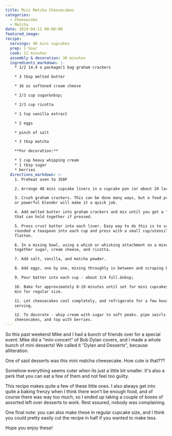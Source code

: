 ```yaml
---
title: Mini Matcha Cheesecakes
categories:
  - Cheesecake
  - Matcha
date: 2019-04-11 00:00:00
featured_image:
recipe:
  servings: 48 mini cupcakes
  prep: 1 hour
  cook: 12 minutes
  assembly & decoration: 30 minutes
  ingredients_markdown: |-
    * 1/2 14.4 o package/1 bag graham crackers

    * 3 tbsp melted butter

    * 16 oz softened cream cheese

    * 2/3 cup sugar&nbsp;

    * 2/3 cup ricotta

    * 1 tsp vanilla extract

    * 2 eggs

    * pinch of salt

    * 3 tbsp matcha

    **For decoration:**

    * 1 cup heavy whipping cream
    * 1 tbsp sugar
    * berries
  directions_markdown: >-
    1. Preheat oven to 350F

    2. Arrange 48 mini cupcake liners in a cupcake pan (or about 20 large ones)

    3. Crush graham crackers. This can be done many ways, but a food processor
    or powerful blender will make it a quick job.

    4. Add melted butter into graham crackers and mix until you get a "batter"
    that can hold together if pressed.

    5. Press crust batter into each liner. Easy way to do this is to scoop a
    rounded a teaspoon into each cup and press with a small cup/utensil to
    flatten.

    6. In a mixing bowl, using a whisk or whisking attachment on a mixer, whisk
    together sugar, cream cheese, and ricotta.

    7. Add salt, vanilla, and matcha powder.

    8. Add eggs, one by one, mixing throughly in between and scraping bowl.

    9. Pour batter into each cup - about 3/4 full.&nbsp;

    10. Bake for approximately 8-10 minutes until set for mini cupcakes, or 20
    min for regular size.

    11. Let cheesecakes cool completely, and refrigerate for a few hours before
    serving.

    12. To decorate - whip cream with sugar to soft peaks. pipe swirls on
    cheesecakes, and top with berries.
---
```


So this past weekend Mike and I had a bunch of friends over for a special event: Mike did a "mini concert" of Bob Dylan covers, and I made a whole bunch of mini desserts\! We called it "Dylan and Desserts", because alliteration.&nbsp;

One of said desserts was this mini matcha cheesecake. How cute is that???&nbsp;

Somehow everything seems cuter when its just a little bit smaller. It's also a perk that you can eat a few of them and not feel too guilty.

This recipe makes quite a few of these little ones. I also always get into quite a baking frenzy when I think there won't be enough food, and of course there was way too much, so I ended up taking a couple of boxes of assorted left over desserts to work. Rest assured, nobody was complaining.

One final note: you can also make these in regular cupcake size, and I think you could pretty easily cut the recipe in half if you wanted to make less.

Hope you enjoy these\!

&nbsp;